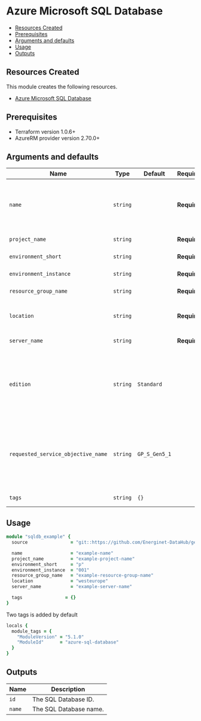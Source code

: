 # Azure Microsoft SQL Database

- [Resources Created](#resources-created)
- [Prerequisites](#prerequisites)
- [Arguments and defaults](#arguments-and-defaults)
- [Usage](#usage)
- [Outputs](#outputs)

## Resources Created

This module creates the following resources.

- [Azure Microsoft SQL Database](https://registry.terraform.io/providers/hashicorp/azurerm/latest/docs/resources/sql_database)

## Prerequisites

- Terraform version 1.0.6+
- AzureRM provider version 2.70.0+

## Arguments and defaults

| Name | Type | Default | Required | Description |
|-|-|-|-|-|
| `name` | `string` | | **Required** | The name of the Microsoft SQL Server. This needs to be globally unique within Azure. The final name of the resource will follow this syntax `sqldb-{var.name}-{var.project}-{var.organisation}-${var.environment}` and be in lowercase. |
| `project_name` | `string` | | **Required** | Name of the project this infrastructure is a part of. |
| `environment_short` | `string` | | **Required** | The short value name of your environment. |
| `environment_instance` | `string` | | **Required** |  The instance number of your environment. |
| `resource_group_name` | `string` | | **Required** | The name of the resource group in which to create the Function App. |
| `location` | `string` | | **Required** | Specifies the supported Azure location where the resource exists. Changing this forces a new resource to be created. |
| `server_name` | `string` | | **Required** | The name of the SQL Server on which to create the database. |
| `edition` | `string` | `Standard` | | The edition of the database to be created. Applies only if `create_mode` is Default. Valid values are: `Basic`, `Standard`, `Premium`, `DataWarehouse`, `Business`, `BusinessCritical`, `Free`, `GeneralPurpose`, `Hyperscale`, `Premium`, `PremiumRS`, `Standard`, `Stretch`, `System`, `System2`, or `Web`. Please see [Azure SQL Database Service Tiers](https://azure.microsoft.com/en-gb/documentation/articles/sql-database-service-tiers/). |
| `requested_service_objective_name` | `string` | `GP_S_Gen5_1` | | The service objective name for the database. Valid values depend on edition and location and may include `S0`, `S1`, `S2`, `S3`, `P1`, `P2`, `P4`, `P6`, `P11` and `ElasticPool`. You can list the available names with the cli: shell az sql db list-editions -l westus -o table. For further information please see [Azure CLI - az sql db](https://docs.microsoft.com/en-us/cli/azure/sql/db?view=azure-cli-latest#az-sql-db-list-editions). |
| `tags` | `string` | `{}` | | A mapping of tags to assign to the resource. |

## Usage

```ruby
module "sqldb_example" { 
  source                = "git::https://github.com/Energinet-DataHub/geh-terraform-modules.git//azure/sql-database?ref=5.1.0"

  name                  = "example-name"
  project_name          = "example-project-name"
  environment_short     = "p"
  environment_instance  = "001"
  resource_group_name   = "example-resource-group-name"
  location              = "westeurope"
  server_name           = "example-server-name"

  tags                = {}
}
```

Two tags is added by default

```ruby
locals {
  module_tags = {
    "ModuleVersion" = "5.1.0"
    "ModuleId"      = "azure-sql-database"
  }
}
```

## Outputs

| Name | Description |
|-|-|
| `id` | The SQL Database ID. |
| `name` | The SQL Database name. |
